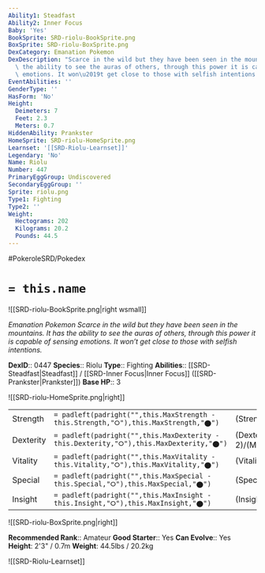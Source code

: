 ```yaml
---
Ability1: Steadfast
Ability2: Inner Focus
Baby: 'Yes'
BookSprite: SRD-riolu-BookSprite.png
BoxSprite: SRD-riolu-BoxSprite.png
DexCategory: Emanation Pokemon
DexDescription: "Scarce in the wild but they have been seen in the mountains. It has\
  \ the ability to see the auras of others, through this power it is capable of sensing\
  \ emotions. It won\u2019t get close to those with selfish intentions."
EventAbilities: ''
GenderType: ''
HasForm: 'No'
Height:
  Deimeters: 7
  Feet: 2.3
  Meters: 0.7
HiddenAbility: Prankster
HomeSprite: SRD-riolu-HomeSprite.png
Learnset: '[[SRD-Riolu-Learnset]]'
Legendary: 'No'
Name: Riolu
Number: 447
PrimaryEggGroup: Undiscovered
SecondaryEggGroup: ''
Sprite: riolu.png
Type1: Fighting
Type2: ''
Weight:
  Hectograms: 202
  Kilograms: 20.2
  Pounds: 44.5
---
```


#PokeroleSRD/Pokedex

# `= this.name`

![[SRD-riolu-BookSprite.png|right wsmall]]

*Emanation Pokemon*
*Scarce in the wild but they have been seen in the mountains. It has the ability to see the auras of others, through this power it is capable of sensing emotions. It won’t get close to those with selfish intentions.*

**DexID**:: 0447
**Species**:: Riolu
**Type**:: Fighting
**Abilities**:: [[SRD-Steadfast|Steadfast]] / [[SRD-Inner Focus|Inner Focus]] ([[SRD-Prankster|Prankster]])
**Base HP**:: 3

![[SRD-riolu-HomeSprite.png|right]]

|           |                                                                                        |                                          |
| --------- | -------------------------------------------------------------------------------------- | ---------------------------------------- |
| Strength  | `= padleft(padright("",this.MaxStrength - this.Strength,"⭘"),this.MaxStrength,"⬤")`    | (Strength::2)/(MaxStrength::5)   |
| Dexterity | `= padleft(padright("",this.MaxDexterity - this.Dexterity,"⭘"),this.MaxDexterity,"⬤")` | (Dexterity:: 2)/(MaxDexterity::4) |
| Vitality  | `= padleft(padright("",this.MaxVitality - this.Vitality,"⭘"),this.MaxVitality,"⬤")`    | (Vitality::1)/(MaxVitality::3)   |
| Special   | `= padleft(padright("",this.MaxSpecial - this.Special,"⭘"),this.MaxSpecial,"⬤")`       | (Special::1)/(MaxSpecial::3)     |
| Insight   | `= padleft(padright("",this.MaxInsight - this.Insight,"⭘"),this.MaxInsight,"⬤")`       | (Insight::1)/(MaxInsight::3)     |

![[SRD-riolu-BoxSprite.png|right]]

**Recommended Rank**:: Amateur
**Good Starter**:: Yes
**Can Evolve**:: Yes
**Height**: 2'3" / 0.7m
**Weight**: 44.5lbs / 20.2kg

![[SRD-Riolu-Learnset]]